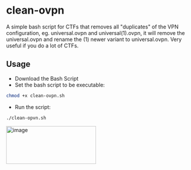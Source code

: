 # clean-ovpn
A simple bash script for CTFs that removes all "duplicates" of the VPN configuration, eg. universal.ovpn and universal(1).ovpn, it will remove the universal.ovpn and rename the (1) newer variant to universal.ovpn. Very useful if you do a lot of CTFs.

## Usage
- Download the Bash Script
- Set the bash script to be executable:
```bash
chmod +x clean-ovpn.sh
```
- Run the script:
```bash
./clean-opvn.sh
```
<img width="242" height="102" alt="image" src="https://github.com/user-attachments/assets/296ab451-1c81-466d-827f-233a09db4101" />
